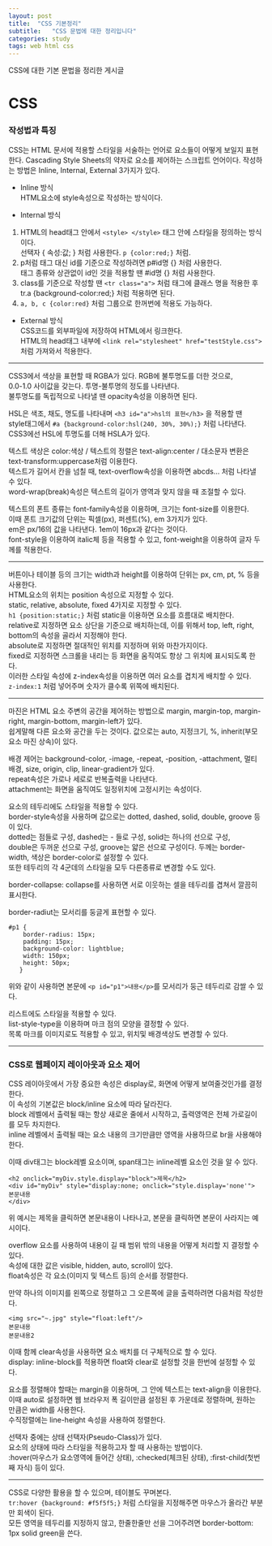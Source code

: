 ```yaml
---
layout: post
title:  "CSS 기본정리"
subtitle:   "CSS 문법에 대한 정리입니다"
categories: study
tags: web html css
---
```


CSS에 대한 기본 문법을 정리한 게시글

# CSS

### 작성법과 특징

CSS는 HTML 문서에 적용할 스타일을 서술하는 언어로 요소들이 어떻게 보일지 표현한다.
Cascading Style Sheets의 약자로 요소를 제어하는 스크립트 언어이다.
작성하는 방법은 Inline, Internal, External 3가지가 있다.

* Inline 방식  
HTML요소에 style속성으로 작성하는 방식이다.

* Internal 방식  
1. HTML의 head태그 안에서 `<style> </style>` 태그 안에 스타일을 정의하는 방식이다.  
선택자 { 속성:값; } 처럼 사용한다. `p {color:red;}` 처럼.  
2. p처럼 태그 대신 id를 기준으로 작성하려면 p#id명 {} 처럼 사용한다.  
태그 종류와 상관없이 id인 것을 적용할 땐 #id명 {} 처럼 사용한다.  
3. class를 기준으로 작성할 땐 `<tr class="a">` 처럼 태그에 클래스 명을 적용한 후  
tr.a {background-color:red;} 처럼 적용하면 된다.
4. `a, b, c {color:red}` 처럼 그룹으로 한꺼번에 적용도 가능하다.

* External 방식  
CSS코드를 외부파일에 저장하여 HTML에서 링크한다.  
HTML의 head태그 내부에 `<link rel="stylesheet" href="testStyle.css">` 처럼 가져와서 적용한다.

---

CSS3에서 색상을 표현할 때 RGBA가 있다. RGB에 불투명도를 더한 것으로,  
0.0-1.0 사이값을 갖는다. 투명-불투명의 정도를 나타낸다.  
불투명도를 독립적으로 나타낼 땐 opacity속성을 이용하면 된다.  

HSL은 색조, 채도, 명도를 나타내며 `<h3 id="a">hsl의 표현</h3>` 을 적용할 땐  
style태그에서 `#a {background-color:hsl(240, 30%, 30%);}` 처럼 나타낸다.  
CSS3에선 HSL에 투명도를 더해 HSLA가 있다.  

텍스트 색상은 color:색상 / 텍스트의 정렬은 text-align:center / 대소문자 변환은 text-transform:uppercase처럼 이용한다.  
텍스트가 길어서 칸을 넘칠 때, text-overflow속성을 이용하면 abcds... 처럼 나타낼 수 있다.  
word-wrap(break)속성은 텍스트의 길이가 영역과 맞지 않을 때 조절할 수 있다.  

텍스트의 폰트 종류는 font-family속성을 이용하며, 크기는 font-size를 이용한다.  
이때 폰트 크기값의 단위는 픽셀(px), 퍼센트(%), em 3가지가 있다.  
em은 px/16의 값을 나타낸다. 1em이 16px과 같다는 것이다.  
font-style을 이용하여 italic체 등을 적용할 수 있고, font-weight을 이용하여 글자 두께를 적용한다.  

---

버튼이나 테이블 등의 크기는 width과 height를 이용하여 단위는 px, cm, pt, % 등을 사용한다.  
HTML요소의 위치는 position 속성으로 지정할 수 있다.  
static, relative, absolute, fixed 4가지로 지정할 수 있다.  
`h1 {position:static;}` 처럼 static을 이용하면 요소를 흐름대로 배치한다.  
relative로 지정하면 요소 상단을 기준으로 배치하는데, 이를 위해서 top, left, right, bottom의 속성을 골라서 지정해야 한다.  
absolute로 지정하면 절대적인 위치를 지정하며 위와 마찬가지이다.  
fixed로 지정하면 스크롤을 내리는 등 화면을 움직여도 항상 그 위치에 표시되도록 한다.  
이러한 스타일 속성에 z-index속성을 이용하면 여러 요소를 겹치게 배치할 수 있다.  
`z-index:1` 처럼 넣어주며 숫자가 클수록 위쪽에 배치된다.  

---

마진은 HTML 요소 주변의 공간을 제어하는 방법으로 margin, margin-top, margin-right, margin-bottom, margin-left가 있다.  
쉽게말해 다른 요소와 공간을 두는 것이다. 값으로는 auto, 지정크기, %, inherit(부모요소 마진 상속)이 있다.

배경 제어는 background-color, -image, -repeat, -position, -attachment, 멀티배경, size, origin, clip, linear-gradient가 있다.  
repeat속성은 가로나 세로로 반복출력을 나타낸다.  
attachment는 화면을 움직여도 일정위치에 고정시키는 속성이다.  

요소의 테두리에도 스타일을 적용할 수 있다.  
border-style속성을 사용하며 값으로는 dotted, dashed, solid, double, groove 등이 있다.  
dotted는 점들로 구성, dashed는 - 들로 구성, solid는 하나의 선으로 구성,  
double은 두꺼운 선으로 구성, groove는 얇은 선으로 구성이다.
두께는 border-width, 색상은 border-color로 설정할 수 있다.  
또한 테두리의 각 4군데의 스타일을 모두 다른종류로 변경할 수도 있다.  

border-collapse: collapse를 사용하면 서로 이웃하는 셀을 테두리를 겹쳐서 깔끔히 표시한다.  

border-radiut는 모서리를 둥글게 표현할 수 있다.
~~~
#p1 { 
    border-radius: 15px;
    padding: 15px;
    background-color: lightblue;
    width: 150px;
    height: 50px;
   }
~~~
위와 같이 사용하면 본문에 `<p id="p1">내용</p>`를 모서리가 둥근 테두리로 감쌀 수 있다.  

리스트에도 스타일을 적용할 수 있다.  
list-style-type을 이용하며 마크 점의 모양을 결정할 수 있다.  
목록 마크를 이미지로도 적용할 수 있고, 위치및 배경색상도 변경할 수 있다.

---

### CSS로 웹페이지 레이아웃과 요소 제어

CSS 레이아웃에서 가장 중요한 속성은 display로, 화면에 어떻게 보여줄것인가를 결정한다.  
이 속성의 기본값은 block/inline 요소에 따라 달라진다.  
block 레벨에서 출력될 때는 항상 새로운 줄에서 시작하고, 출력영역은 전체 가로길이를 모두 차지한다.  
inline 레벨에서 출력될 때는 요소 내용의 크기만큼만 영역을 사용하므로 br을 사용해야 한다.  

이때 div태그는 block레벨 요소이며, span태그는 inline레벨 요소인 것을 알 수 있다.  
~~~
<h2 onclick="myDiv.style.display="block">제목</h2>
<div id="myDiv" style="display:none; onclick="style.display='none'">
본문내용
</div>
~~~
위 예시는 제목을 클릭하면 본문내용이 나타나고, 본문을 클릭하면 본문이 사라지는 예시이다.  

overflow 요소를 사용하여 내용이 길 때 범위 밖의 내용을 어떻게 처리할 지 결정할 수 있다.  
속성에 대한 값은 visible, hidden, auto, scroll이 있다.  
float속성은 각 요소(이미지 및 텍스트 등)의 순서를 정렬한다.

만약 하나의 이미지를 왼쪽으로 정렬하고 그 오른쪽에 글을 출력하려면 다음처럼 작성한다.  
~~~
<img src="~.jpg" style="float:left"/>
본문내용
본문내용2
~~~
이때 함께 clear속성을 사용하면 요소 배치를 더 구체적으로 할 수 있다.  
display: inline-block를 적용하면 float와 clear로 설정할 것을 한번에 설정할 수 있다.  

요소를 정렬해야 할때는 margin을 이용하며, 그 안에 텍스트는 text-align을 이용한다.  
이때 auto로 설정하면 웹 브라우저 폭 길이만큼 설정된 후 가운데로 정렬하며, 원하는 만큼은 width를 사용한다.  
수직정렬에는 line-height 속성을 사용하여 정렬한다. 

선택자 중에는 상태 선택자(Pseudo-Class)가 있다.  
요소의 상태에 따라 스타일을 적용하고자 할 때 사용하는 방법이다.  
:hover(마우스가 요소영역에 들어간 상태), :checked(체크된 상태), :first-child(첫번째 자식) 등이 있다.  

---

CSS로 다양한 활용을 할 수 있으며, 테이블도 꾸며본다.  
`tr:hover {background: #f5f5f5;}` 처럼 스타일을 지정해주면 마우스가 올라간 부분만 회색이 된다.  
모든 영역을 테두리를 지정하지 않고, 한줄한줄만 선을 그어주려면 border-bottom: 1px solid green을 쓴다.  

